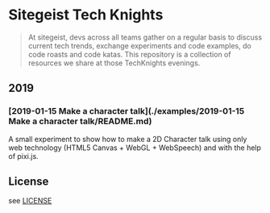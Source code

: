 # Sitegeist Tech Knights

> At sitegeist, devs across all teams gather on a regular basis to discuss current tech trends, exchange experiments and code examples, do code roasts and code katas. This repository is a collection of resources we share at those TechKnights evenings.

## 2019

### [2019-01-15 Make a character talk](./examples/2019-01-15 Make a character talk/README.md)

A small experiment to show how to make a 2D Character talk using only web technology (HTML5 Canvas + WebGL + WebSpeech) and with the help of pixi.js.

## License

see [LICENSE](./LICENSE)